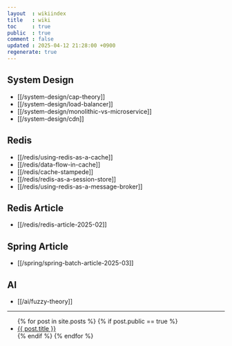 ```yaml
---
layout  : wikiindex
title   : wiki
toc     : true
public  : true
comment : false
updated : 2025-04-12 21:28:00 +0900
regenerate: true
---
```


## System Design
* [[/system-design/cap-theory]]
* [[/system-design/load-balancer]]
* [[/system-design/monolithic-vs-microservice]]
* [[/system-design/cdn]]

## Redis

* [[/redis/using-redis-as-a-cache]]
* [[/redis/data-flow-in-cache]]
* [[/redis/cache-stampede]]
* [[/redis/redis-as-a-session-store]]
* [[/redis/using-redis-as-a-message-broker]]

## Redis Article

* [[/redis/redis-article-2025-02]]

## Spring Article
* [[/spring/spring-batch-article-2025-03]]

## AI
* [[/ai/fuzzy-theory]]

---
<div>
    <ul>
{% for post in site.posts %}
    {% if post.public == true %}
        <li>
            <a class="post-link" href="{{ post.url | prepend: site.baseurl }}">
                {{ post.title }}
            </a>
        </li>
    {% endif %}
{% endfor %}
    </ul>
</div>

